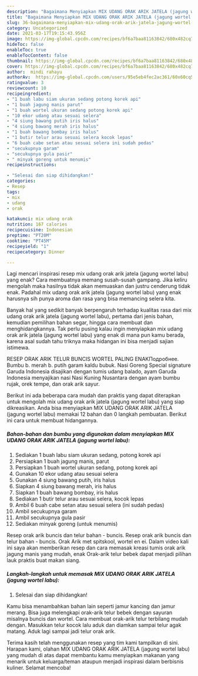 ```yaml
---
description: "Bagaimana Menyiapkan MIX UDANG ORAK ARIK JATELA (jagung wortel labu) Anti Gagal"
title: "Bagaimana Menyiapkan MIX UDANG ORAK ARIK JATELA (jagung wortel labu) Anti Gagal"
slug: 36-bagaimana-menyiapkan-mix-udang-orak-arik-jatela-jagung-wortel-labu-anti-gagal
category: Uncategorized
date: 2021-03-17T19:15:43.956Z
image: https://img-global.cpcdn.com/recipes/bf6a7baa81163842/680x482cq70/mix-udang-orak-arik-jatela-jagung-wortel-labu-foto-resep-utama.jpg
hideToc: false
enableToc: true
enableTocContent: false
thumbnail: https://img-global.cpcdn.com/recipes/bf6a7baa81163842/680x482cq70/mix-udang-orak-arik-jatela-jagung-wortel-labu-foto-resep-utama.jpg
cover: https://img-global.cpcdn.com/recipes/bf6a7baa81163842/680x482cq70/mix-udang-orak-arik-jatela-jagung-wortel-labu-foto-resep-utama.jpg
author:  mindi rahayu
authorAv:  https://img-global.cpcdn.com/users/95e5eb4fec2ac361/60x60cq50/avatar.jpg
ratingvalue: 3
reviewcount: 10
recipeingredient:
- "1 buah labu siam ukuran sedang potong korek api"
- "1 buah jagung manis parut"
- "1 buah wortel ukuran sedang potong korek api"
- "10 ekor udang atau sesuai selera"
- "4 siung bawang putih iris halus"
- "4 siung bawang merah iris halus"
- "1 buah bawang bombay iris halus"
- "1 butir telur arau sesuai selera kocok lepas"
- "6 buah cabe setan atau sesuai selera ini sudah pedas"
- "secukupnya garam"
- "secukupnya gula pasir"
- " minyak goreng untuk menumis"
recipeinstructions:

- "Selesai dan siap dihidangkan!"
categories:
- Resep
tags:
- mix
- udang
- orak

katakunci: mix udang orak 
nutrition: 167 calories
recipecuisine: Indonesian
preptime: "PT20M"
cooktime: "PT45M"
recipeyield: "1"
recipecategory: Dinner

---
```



Lagi mencari inspirasi resep mix udang orak arik jatela (jagung wortel labu) yang enak? Cara membuatnya memang susah-susah gampang. Jika keliru mengolah maka hasilnya tidak akan memuaskan dan justru cenderung tidak enak. Padahal mix udang orak arik jatela (jagung wortel labu) yang enak harusnya sih punya aroma dan rasa yang bisa memancing selera kita.


Banyak hal yang sedikit banyak berpengaruh terhadap kualitas rasa dari mix udang orak arik jatela (jagung wortel labu), pertama dari jenis bahan, kemudian pemilihan bahan segar, hingga cara membuat dan menghidangkannya. Tak perlu pusing kalau ingin menyiapkan mix udang orak arik jatela (jagung wortel labu) yang enak di mana pun kamu berada, karena asal sudah tahu triknya maka hidangan ini bisa menjadi sajian istimewa.

RESEP ORAK ARIK TELUR BUNCIS WORTEL PALING ENAKПодробнее. Bumbu b. merah b. putih garam kaldu bubuk. Nasi Goreng Special signature Garuda Indonesia disajikan dengan tumis udang balado, ayam Garuda Indonesia menyajikan nasi Nasi Kuning Nusantara dengan ayam bumbu rujak, orek tempe, dan orak arik sayur.


Berikut ini ada beberapa cara mudah dan praktis yang dapat diterapkan untuk mengolah mix udang orak arik jatela (jagung wortel labu) yang siap dikreasikan. Anda bisa menyiapkan MIX UDANG ORAK ARIK JATELA (jagung wortel labu) memakai 12 bahan dan 0 langkah pembuatan. Berikut ini cara untuk membuat hidangannya.

<!--inarticleads1-->

##### Bahan-bahan dan bumbu yang digunakan dalam menyiapkan MIX UDANG ORAK ARIK JATELA (jagung wortel labu):

1. Sediakan 1 buah labu siam ukuran sedang, potong korek api
1. Persiapkan 1 buah jagung manis, parut
1. Persiapkan 1 buah wortel ukuran sedang, potong korek api
1. Gunakan 10 ekor udang atau sesuai selera
1. Gunakan 4 siung bawang putih, iris halus
1. Siapkan 4 siung bawang merah, iris halus
1. Siapkan 1 buah bawang bombay, iris halus
1. Sediakan 1 butir telur arau sesuai selera, kocok lepas
1. Ambil 6 buah cabe setan atau sesuai selera (ini sudah pedas)
1. Ambil secukupnya garam
1. Ambil secukupnya gula pasir
1. Sediakan  minyak goreng (untuk menumis)


Resep orak arik buncis dan telur bahan - buncis. Resep orak arik buncis dan telur bahan - buncis. Orak Arik met spitskool, wortel en ei. Dalam video kali ini saya akan memberikan resep dan cara memasak kreasi tumis orak arik jagung manis yang mudah, enak Orak-arik telur bebek dapat menjadi pilihan lauk praktis buat makan siang. 

<!--inarticleads2-->

##### Langkah-langkah untuk memasak MIX UDANG ORAK ARIK JATELA (jagung wortel labu):


1. Selesai dan siap dihidangkan!

Kamu bisa menambahkan bahan lain seperti jamur kancing dan jamur merang. Bisa juga melengkapi orak-arik telur bebek dengan sayuran misalnya buncis dan wortel. Cara membuat orak-arik telur terbilang mudah dengan. Masukkan telur kocok lalu aduk dan diamkan sampai telur agak matang. Aduk lagi sampai jadi telur orak arik. 

Terima kasih telah menggunakan resep yang tim kami tampilkan di sini. Harapan kami, olahan MIX UDANG ORAK ARIK JATELA (jagung wortel labu) yang mudah di atas dapat membantu kamu menyiapkan makanan yang menarik untuk keluarga/teman ataupun menjadi inspirasi dalam berbisnis kuliner. Selamat mencoba!
